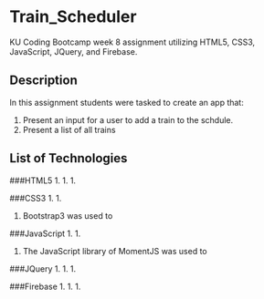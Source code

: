 # Train_Scheduler
KU Coding Bootcamp week 8 assignment utilizing HTML5, CSS3, JavaScript, JQuery, and Firebase.

## Description
In this assignment students were tasked to create an app that:
1. Present an input for a user to add a train to the schdule.
1. Present a list of all trains 

## List of Technologies

###HTML5
1.
1. 
1. 

###CSS3
1.
1.
1. Bootstrap3 was used to 

###JavaScript
1.
1.
1. The JavaScript library of MomentJS was used to 

###JQuery
1.
1.
1.

###Firebase
1.
1.
1.